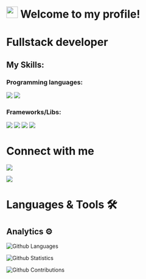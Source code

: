 
<h1><img src="https://emojis.slackmojis.com/emojis/images/1531849430/4246/blob-sunglasses.gif?1531849430" width="30"/> Welcome to my profile!</h1>

# Fullstack developer

## My Skills:

### Programming languages:
<img src="https://img.shields.io/badge/JavaScript-323330?style=for-the-badge&logo=javascript&logoColor=F7DF1E"> <img src="https://img.shields.io/badge/TypeScript-007ACC?style=for-the-badge&logo=typescript&logoColor=white">

### Frameworks/Libs:
<img src="https://img.shields.io/badge/Node.js-339933?style=for-the-badge&logo=nodedotjs&logoColor=white"> <img src="https://img.shields.io/badge/nestjs-%23E0234E.svg?style=for-the-badge&logo=nestjs&logoColor=white"> <img src="https://img.shields.io/badge/react-%2320232a.svg?style=for-the-badge&logo=react&logoColor=%2361DAFB"> <img src="https://img.shields.io/badge/Next-black?style=for-the-badge&logo=next.js&logoColor=white">

# Connect with me

<p aling="left">

<a href="https://www.linkedin.com/in/samuelb7/"> <img src="https://img.shields.io/badge/-LinkedIn-007785?style=flat&logo=Linkedin&logoColor=white"/></a>

![](http://estruyf-github.azurewebsites.net/api/VisitorHit?user=SamuelB7&repo=SamuelB7&countColorcountColor)

# Languages & Tools 🛠  


## Analytics ⚙️

![Github Languages](https://github-readme-stats-sigma-five.vercel.app/api/top-langs/?username=SamuelB7&layout=compact&count_private=true)

![Github Statistics](https://github-readme-stats.vercel-sigma-five.app/api/?username=SamuelB7&count_private=true&show_icons=true)

![Github Contributions](https://github-readme-streak-stats.herokuapp.com/?user=SamuelB7&hide_border=true)
